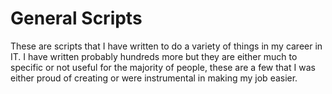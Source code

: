 # General Scripts
These are scripts that I have written to do a variety of things in my career in IT. I have written probably hundreds more but they
are either much to specific or not useful for the majority of people, these are a few that I was either proud of creating or were 
instrumental in making my job easier.


